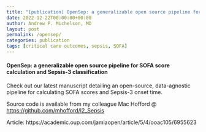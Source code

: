 ```yaml
---
title: "[publication] OpenSep: a generalizable open source pipeline for SOFA score calculation and Sepsis-3 classification"
date: 2022-12-22T00:00:00+00:00
author: Andrew P. Michelson, MD
layout: post
permalink: /opensep/
categories: publication
tags: [critical care outcomes, sepsis, SOFA]
---
```


#### OpenSep: a generalizable open source pipeline for SOFA score calculation and Sepsis-3 classification <br>
Check out our latest manuscript detailing an open-source, data-agnostic pipeline for calculating SOFA scores and Sepsis-3 onset time. 

Source code is available from my colleague Mac Hofford @ https://github.com/mhofford/I2_Sepsis
<br>
<p>
Article: https://academic.oup.com/jamiaopen/article/5/4/ooac105/6955623
